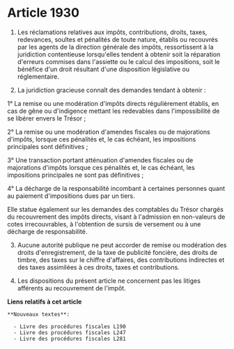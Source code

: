 # Article 1930

1. Les réclamations relatives aux impôts, contributions, droits, taxes, redevances, soultes et pénalités de toute nature,
établis ou recouvrés par les agents de la direction générale des impôts, ressortissent à la juridiction contentieuse
lorsqu'elles tendent à obtenir soit la réparation d'erreurs commises dans l'assiette ou le calcul des impositions, soit le
bénéfice d'un droit résultant d'une disposition législative ou réglementaire.

2. La juridiction gracieuse connaît des demandes tendant à obtenir :

1° La remise ou une modération d'impôts directs régulièrement établis, en cas de gêne ou d'indigence mettant les redevables
dans l'impossibilité de se libérer envers le Trésor ;

2° La remise ou une modération d'amendes fiscales ou de majorations d'impôts, lorsque ces pénalités et, le cas échéant, les
impositions principales sont définitives ;

3° Une transaction portant atténuation d'amendes fiscales ou de majorations d'impôts lorsque ces pénalités et, le cas
échéant, les impositions principales ne sont pas définitives ;

4° La décharge de la responsabilité incombant à certaines personnes quant au paiement d'impositions dues par un tiers.

Elle statue également sur les demandes des comptables du Trésor chargés du recouvrement des impôts directs, visant à
l'admission en non-valeurs de cotes irrecouvrables, à l'obtention de sursis de versement ou à une décharge de responsabilité.

3. Aucune autorité publique ne peut accorder de remise ou modération des droits d'enregistrement, de la taxe de publicité
foncière, des droits de timbre, des taxes sur le chiffre d'affaires, des contributions indirectes et des taxes assimilées à
ces droits, taxes et contributions.

4. Les dispositions du présent article ne concernent pas les litiges afférents au recouvrement de l'impôt.

**Liens relatifs à cet article**

	**Nouveaux textes**:

	  - Livre des procédures fiscales L190
	  - Livre des procédures fiscales L247
	  - Livre des procédures fiscales L281
